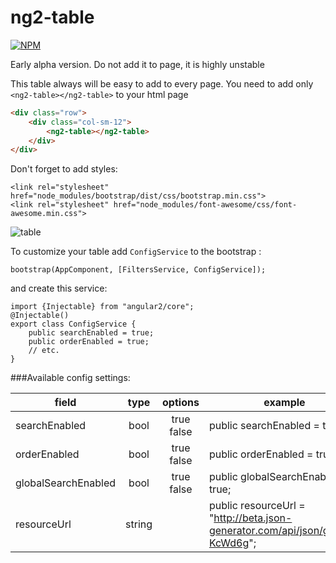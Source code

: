 # ng2-table

[![NPM](https://nodei.co/npm/ng2-easy-table.png)](https://npmjs.org/package/ng2-easy-table)

Early alpha version. Do not add it to page, it is highly unstable


This table always will be easy to add to every page.
You need to add only `<ng2-table></ng2-table>` to your html page
```html
<div class="row">
    <div class="col-sm-12">
        <ng2-table></ng2-table>
    </div>
</div>
```

Don't forget to add styles:
```
<link rel="stylesheet" href="node_modules/bootstrap/dist/css/bootstrap.min.css">
<link rel="stylesheet" href="node_modules/font-awesome/css/font-awesome.min.css">
```

![table](http://i.imgur.com/ya2Woj3.png "table")

To customize your table add `ConfigService` to the bootstrap :
```
bootstrap(AppComponent, [FiltersService, ConfigService]);
```
and create this service:
```
import {Injectable} from "angular2/core";
@Injectable()
export class ConfigService {
    public searchEnabled = true;
    public orderEnabled = true;
    // etc.
}
```

###Available config settings:

| field               |      type      |  options   | example                      |
|---------------------|:--------------:|:----------:|------------------------------|
| searchEnabled       | bool           | true false | public searchEnabled = true; |
| orderEnabled        | bool           | true false | public orderEnabled = true;  |
| globalSearchEnabled | bool           | true false | public globalSearchEnabled = true; |
| resourceUrl         | string         |            | public resourceUrl = "http://beta.json-generator.com/api/json/get/Ey-KcWd6g"; |
